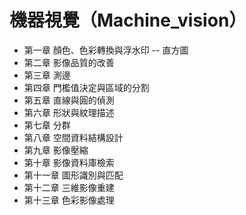 # 機器視覺（Machine_vision）
- 第一章 顏色、色彩轉換與浮水印
-- 直方圖
- 第二章 影像品質的改善
- 第三章 測邊
- 第四章 門檻值決定與區域的分割
- 第五章 直線與圓的偵測
- 第六章 形狀與紋理描述
- 第七章 分群
- 第八章 空間資料結構設計
- 第九章 影像壓縮
- 第十章 影像資料庫檢索
- 第十一章 圖形識別與匹配
- 第十二章 三維影像重建
- 第十三章 色彩影像處理
